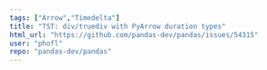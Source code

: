 ```yaml
---
tags: ["Arrow","Timedelta"]
title: "TST: div/truediv with PyArrow duration types"
html_url: "https://github.com/pandas-dev/pandas/issues/54315"
user: "phofl"
repo: "pandas-dev/pandas"
---
```


